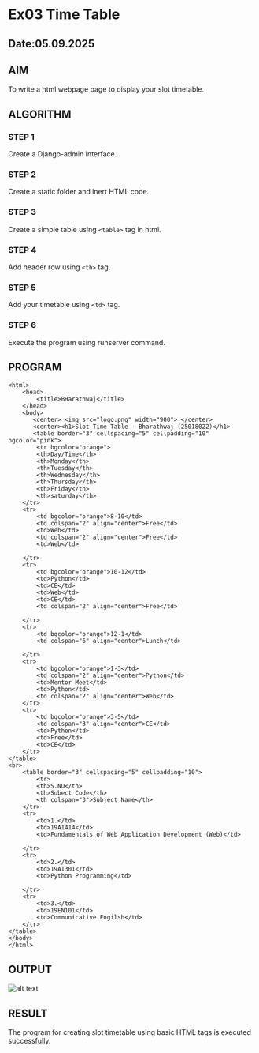 # Ex03 Time Table
## Date:05.09.2025

## AIM
To write a html webpage page to display your slot timetable.

## ALGORITHM
### STEP 1
Create a Django-admin Interface.

### STEP 2
Create a static folder and inert HTML code.

### STEP 3
Create a simple table using ```<table>``` tag in html.

### STEP 4
Add header row using ```<th>``` tag.

### STEP 5
Add your timetable using ```<td>``` tag.

### STEP 6
Execute the program using runserver command.

## PROGRAM
```
<html>
    <head>
        <title>BHarathwaj</title>
    </head>
    <body>
       <center> <img src="logo.png" width="900"> </center>
       <center><h1>Slot Time Table - Bharathwaj (25018022)</h1> 
       <table border="3" cellspacing="5" cellpadding="10" bgcolor="pink">
        <tr bgcolor="orange">
        <th>Day/Time</th>
        <th>Monday</th>
        <th>Tuesday</th>
        <th>Wednesday</th>
        <th>Thursday</th>
        <th>Friday</th>
        <th>saturday</th>
    </tr>
    <tr>
        <td bgcolor="orange">8-10</td>
        <td colspan="2" align="center">Free</td>
        <td>Web</td>
        <td colspan="2" align="center">Free</td>
        <td>Web</td>   
        
    </tr>
    <tr>
        <td bgcolor="orange">10-12</td>
        <td>Python</td>
        <td>CE</td>
        <td>Web</td>
        <td>CE</td>
        <td colspan="2" align="center">Free</td>
        
    </tr>
    <tr>
        <td bgcolor="orange">12-1</td>
        <td colspan="6" align="center">Lunch</td>
        
    </tr>
    <tr>
        <td bgcolor="orange">1-3</td>
        <td colspan="2" align="center">Python</td>
        <td>Mentor Meet</td>
        <td>Python</td>
        <td colspan="2" align="center">Web</td>
    </tr>
    <tr>
        <td bgcolor="orange">3-5</td>
        <td colspan="3" align="center">CE</td>
        <td>Python</td>
        <td>Free</td>
        <td>CE</td>
    </tr>
</table>
<br>
    <table border="3" cellspacing="5" cellpadding="10">
        <tr>
        <th>S.NO</th>
        <th>Subect Code</th>
        <th colspan="3">Subject Name</th>
    </tr>
    <tr>
        <td>1.</td>
        <td>19AI414</td>
        <td>Fundamentals of Web Application Development (Web)</td>  
        
    </tr>
    <tr>
        <td>2.</td>
        <td>19AI301</td>
        <td>Python Programming</td>
        
    </tr>
    <tr>
        <td>3.</td>
        <td>19EN101</td>
        <td>Communicative Engilsh</td>
    </tr>
</table>
</body>
</html>

```

## OUTPUT

![alt text](<Screenshot 2025-09-24 094419.png>)

## RESULT
The program for creating slot timetable using basic HTML tags is executed successfully.
